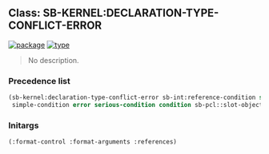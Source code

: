 ## Class: SB-KERNEL:DECLARATION-TYPE-CONFLICT-ERROR
[![package](https://img.shields.io/badge/Package-SB--KERNEL-5f9ea0.svg?style=social&colorA=999999)](../) [![type](https://img.shields.io/badge/Type-Class-5f9ea0.svg?style=social&colorA=999999)](../#class) 

> No description.

### Precedence list
```cl
(sb-kernel:declaration-type-conflict-error sb-int:reference-condition simple-error
 simple-condition error serious-condition condition sb-pcl::slot-object t)
```
### Initargs
```cl
(:format-control :format-arguments :references)
```
